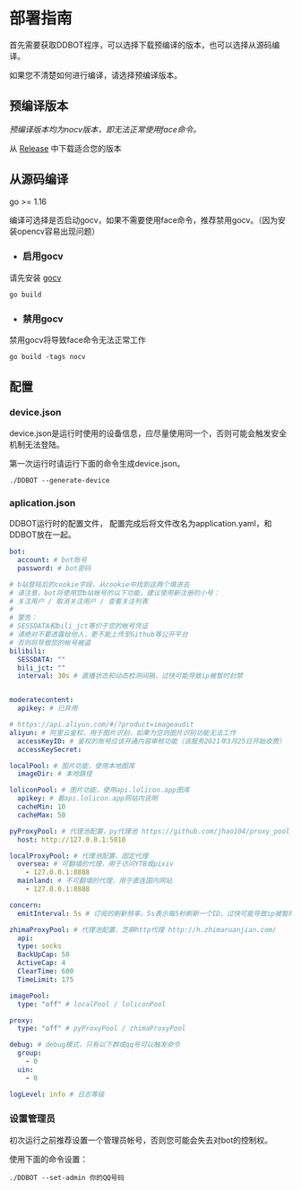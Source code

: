 # 部署指南

首先需要获取DDBOT程序，可以选择下载预编译的版本，也可以选择从源码编译。

如果您不清楚如何进行编译，请选择预编译版本。

## 预编译版本

*预编译版本均为nocv版本，即无法正常使用face命令。*

从 [Release](https://github.com/Sora233/DDBOT/releases) 中下载适合您的版本

## 从源码编译

go >= 1.16

编译可选择是否启动gocv，如果不需要使用face命令，推荐禁用gocv。（因为安装opencv容易出现问题）

- ### 启用gocv

请先安装 [gocv](https://github.com/hybridgroup/gocv)

```
go build
```

- ### 禁用gocv

禁用gocv将导致face命令无法正常工作

```
go build -tags nocv
```

## 配置

### device.json

device.json是运行时使用的设备信息，应尽量使用同一个，否则可能会触发安全机制无法登陆。

第一次运行时请运行下面的命令生成device.json。

```
./DDBOT --generate-device
```

### aplication.json

DDBOT运行时的配置文件， 配置完成后将文件改名为application.yaml，和DDBOT放在一起。

```yaml
bot:
  account: # bot账号
  password: # bot密码

# b站登陆后的cookie字段，从cookie中找到这两个填进去
# 请注意，bot将使用您b站帐号的以下功能，建议使用新注册的小号：
# 关注用户 / 取消关注用户 / 查看关注列表
#
# 警告：
# SESSDATA和bili_jct等价于您的帐号凭证
# 请绝对不要透露给他人，更不能上传至Github等公开平台
# 否则将导致您的帐号被盗
bilibili:
  SESSDATA: ""
  bili_jct: ""
  interval: 30s # 直播状态和动态检测间隔，过快可能导致ip被暂时封禁


moderatecontent:
  apikey: # 已弃用

# https://api.aliyun.com/#/?product=imageaudit
aliyun: # 阿里云鉴权，用于图片识别，如果为空则图片识别功能无法工作
  accessKeyID: # 鉴权的账号应该开通内容审核功能（该服务2021年3月25日开始收费）
  accessKeySecret:

localPool: # 图片功能，使用本地图库
  imageDir: # 本地路径

loliconPool: # 图片功能，使用api.lolicon.app图库
  apikey: # 看api.lolicon.app网站内说明
  cacheMin: 10
  cacheMax: 50

pyProxyPool: # 代理池配置，py代理池 https://github.com/jhao104/proxy_pool
  host: http://127.0.0.1:5010

localProxyPool: # 代理池配置，固定代理
  oversea: # 可翻墙的代理，用于访问YTB或pixiv
    - 127.0.0.1:8888
  mainland: # 不可翻墙的代理，用于直连国内网站
    - 127.0.0.1:8888

concern:
  emitInterval: 5s # 订阅的刷新频率，5s表示每5秒刷新一个ID，过快可能导致ip被暂时封禁

zhimaProxyPool: # 代理池配置，芝麻http代理 http://h.zhimaruanjian.com/
  api:
  type: socks
  BackUpCap: 50
  ActiveCap: 4
  ClearTime: 600
  TimeLimit: 175

imagePool:
  type: "off" # localPool / loliconPool

proxy:
  type: "off" # pyProxyPool / zhimaProxyPool

debug: # debug模式，只有以下群或qq号可以触发命令
  group:
    - 0
  uin:
    - 0

logLevel: info # 日志等级
```

### 设置管理员

初次运行之前推荐设置一个管理员帐号，否则您可能会失去对bot的控制权。

使用下面的命令设置：

```shell
./DDBOT --set-admin 你的QQ号码
```